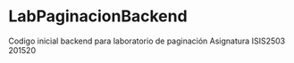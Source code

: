 # LabPaginacionBackend
Codigo inicial backend para laboratorio de paginación Asignatura ISIS2503 201520
